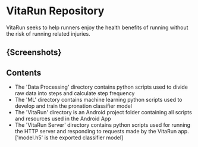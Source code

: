 # VitaRun Repository
VitaRun seeks to help runners enjoy the health benefits of running without the risk of running related injuries.

## {Screenshots}

## Contents
- The 'Data Processing' directory contains python scripts used to divide raw data into steps and calculate step frequency
- The 'ML' directory contains machine learning python scripts used to develop and train the pronation classifier model
- The 'VitaRun' directory is an Android project folder containing all scripts and resources used in the Android App
- The 'VitaRun Server' directory contains python scripts used for running the HTTP server and responding to requests made by the VitaRun app. ['model.h5' is the exported classifier model]



